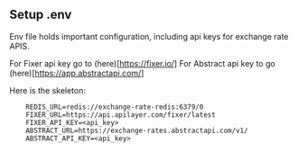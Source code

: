## Setup .env

Env file holds important configuration, including api keys for exchange rate APIS.

For Fixer api key go to (here)[https://fixer.io/]
For Abstract api key to go (here)[https://app.abstractapi.com/]

Here is the skeleton:

```
    REDIS_URL=redis://exchange-rate-redis:6379/0
    FIXER_URL=https://api.apilayer.com/fixer/latest
    FIXER_API_KEY=<api_key>
    ABSTRACT_URL=https://exchange-rates.abstractapi.com/v1/
    ABSTRACT_API_KEY=<api_key>
```